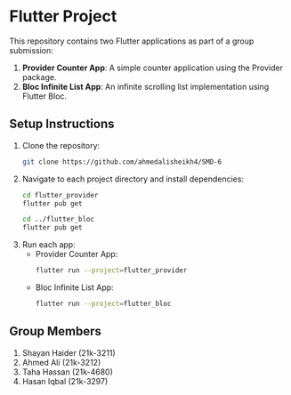 # Flutter Project

This repository contains two Flutter applications as part of a group submission:

1. **Provider Counter App**: A simple counter application using the Provider package.
2. **Bloc Infinite List App**: An infinite scrolling list implementation using Flutter Bloc.

## Setup Instructions

1. Clone the repository:
   ```sh
   git clone https://github.com/ahmedalisheikh4/SMD-6
   ```
2. Navigate to each project directory and install dependencies:
   ```sh
   cd flutter_provider
   flutter pub get
   ```
   ```sh
   cd ../flutter_bloc
   flutter pub get
   ```
3. Run each app:
   - Provider Counter App:
     ```sh
     flutter run --project=flutter_provider
     ```
   - Bloc Infinite List App:
     ```sh
     flutter run --project=flutter_bloc
     ```

## Group Members
1) Shayan Haider (21k-3211)
2) Ahmed Ali (21k-3212)
3) Taha Hassan (21k-4680)
4) Hasan Iqbal (21k-3297)
 
